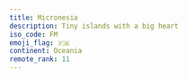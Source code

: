 ```yaml
---
title: Micronesia
description: Tiny islands with a big heart
iso_code: FM
emoji_flag: 🇫🇲
continent: Oceania
remote_rank: 11
---
```

